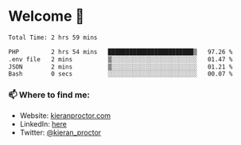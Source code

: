 # Welcome 🦘

<!--START_SECTION:waka-->

```txt
Total Time: 2 hrs 59 mins

PHP         2 hrs 54 mins   ████████████████████████▒   97.26 %
.env file   2 mins          ▒░░░░░░░░░░░░░░░░░░░░░░░░   01.47 %
JSON        2 mins          ▒░░░░░░░░░░░░░░░░░░░░░░░░   01.21 %
Bash        0 secs          ░░░░░░░░░░░░░░░░░░░░░░░░░   00.07 %
```

<!--END_SECTION:waka-->

### 📫 Where to find me:

-   Website: [kieranproctor.com](https://kieranproctor.com/)
-   LinkedIn: [here](https://www.linkedin.com/in/kieran-proctor-086b5a159/)
-   Twitter: [@kieran_proctor](https://twitter.com/kieran_proctor)
